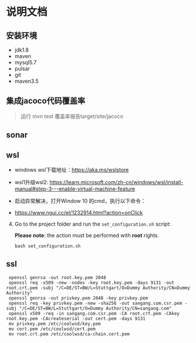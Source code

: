 # 说明文档

## 安装环境

* jdk1.8
* maven
* mysql5.7
* pulsar
* git
* maven3.5

## 集成jacoco代码覆盖率
> 运行 mvn test 覆盖率报告target/site/jacoco

## sonar

## wsl

 - windows wsl下载地址：https://aka.ms/wslstore
 - wsl1升级wsl2: https://learn.microsoft.com/zh-cn/windows/wsl/install-manual#step-3---enable-virtual-machine-feature
 - 启动异常解决，打开Window 10 的cmd，执行以下命令：


- https://www.ngui.cc/el/1232914.html?action=onClick

4. Go to the project folder and run the `set_configuration.sh` script:

    **Please note**: the action must be performed with **root** rights.

    ```
    bash set_configuration.sh
    ```
   
## ssl

```agsl
 openssl genrsa -out root.key.pem 2048
 openssl req -x509 -new -nodes -key root.key.pem -days 9131 -out root.crt.pem -subj "/C=DE/ST=BW/L=Stuttgart/O=Dummy Authority/CN=Dummy Authority"
 openssl genrsa -out privkey.pem 2048 -key privkey.pem
 openssl req -key privkey.pem -new -sha256 -out sangang.com.csr.pem -subj "/C=DE/ST=BW/L=Stuttgart/O=Dummy Authority/CN=sangang.com"
 openssl x509 -req -in sangang.com.csr.pem -CA root.crt.pem -CAkey root.key.pem -CAcreateserial -out cert.pem -days 9131
 mv privkey.pem /etc/coolwsd/key.pem
 mv cert.pem /etc/coolwsd/cert.pem
 mv root.crt.pem /etc/coolwsd/ca-chain.cert.pem
```